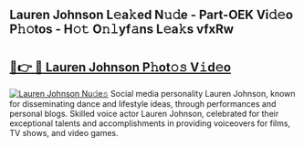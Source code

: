 ## Lauren Johnson L𝚎a𝚔ed N𝚞𝚍e - Part-OEK Vi𝚍𝚎o P𝚑𝚘tos - H𝚘𝚝 O𝚗𝚕yf𝚊ns L𝚎a𝚔s vfxRw

# <h2><a href="http://kfcj56.oniu.top/?m=Lauren+Johnson">🔗👉 🔴 Lauren Johnson P𝚑ot𝚘𝚜 V𝚒d𝚎o</a></h2>

[![Lauren Johnson Nu𝚍e𝚜](https://i.imgur.com/0qMVB7G.gif)](http://kfcj56.oniu.top/?m=Lauren+Johnson)
Social media personality Lauren Johnson, known for disseminating dance and lifestyle ideas, through performances and personal blogs. Skilled voice actor Lauren Johnson, celebrated for their exceptional talents and accomplishments in providing voiceovers for films, TV shows, and video games.  
